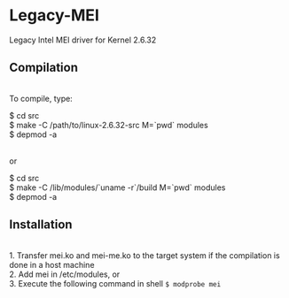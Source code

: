 # Legacy-MEI
Legacy Intel MEI driver for Kernel 2.6.32
<br />

## Compilation
<br />
To compile, type:<br />

$ cd src <br />
$ make -C /path/to/linux-2.6.32-src M=&#96;pwd&#96; modules <br />
$ depmod -a <br />

<br />
or
<br />

$ cd src <br />
$ make -C /lib/modules/&#96;uname -r&#96;/build M=&#96;pwd&#96; modules <br />
$ depmod -a <br />

## Installation
<br />
1. Transfer mei.ko and mei-me.ko to the target system if the compilation is done in a host machine <br />
2. Add mei in /etc/modules, or <br />
3. Execute the following command in shell <code>$ modprobe mei</code> 


